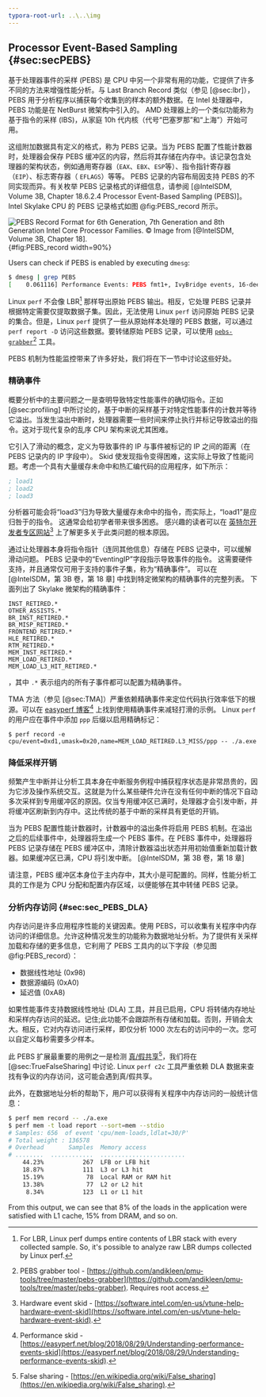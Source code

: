 ```yaml
---
typora-root-url: ..\..\img
---
```


## Processor Event-Based Sampling {#sec:secPEBS}

基于处理器事件的采样 (PEBS) 是 CPU 中另一个非常有用的功能，它提供了许多不同的方法来增强性能分析。与 Last Branch Record 类似（参见 [@sec:lbr]），PEBS 用于分析程序以捕获每个收集到的样本的额外数据。在 Intel 处理器中，PEBS 功能是在 NetBurst 微架构中引入的。 AMD 处理器上的一个类似功能称为基于指令的采样 (IBS)，从家庭 10h 代内核（代号“巴塞罗那”和“上海”）开始可用。

这组附加数据具有定义的格式，称为 PEBS 记录。当为 PEBS 配置了性能计数器时，处理器会保存 PEBS 缓冲区的内容，然后将其存储在内存中。该记录包含处理器的架构状态，例如通用寄存器（`EAX`、`EBX`、`ESP`等）、指令指针寄存器（`EIP`）、标志寄存器（ `EFLAGS`）等等。 PEBS 记录的内容布局因支持 PEBS 的不同实现而异。有关枚举 PEBS 记录格式的详细信息，请参阅 [@IntelSDM, Volume 3B, Chapter 18.6.2.4 Processor Event-Based Sampling (PEBS)]。 Intel Skylake CPU 的 PEBS 记录格式如图 @fig:PEBS_record 所示。

![PEBS Record Format for 6th Generation, 7th Generation and 8th Generation Intel Core Processor Families. *© Image from [@IntelSDM, Volume 3B, Chapter 18].*](/4/PEBS_record.png){#fig:PEBS_record width=90%}

Users can check if PEBS is enabled by executing `dmesg`:

```bash
$ dmesg | grep PEBS
[    0.061116] Performance Events: PEBS fmt1+, IvyBridge events, 16-deep LBR, full-width counters, Intel PMU driver.
```

Linux `perf` 不会像 LBR[^5] 那样导出原始 PEBS 输出。相反，它处理 PEBS 记录并根据特定需要仅提取数据子集。因此，无法使用 Linux `perf` 访问原始 PEBS 记录的集合。但是，Linux `perf` 提供了一些从原始样本处理的 PEBS 数据，可以通过`perf report -D` 访问这些数据。要转储原始 PEBS 记录，可以使用 [`pebs-grabber`](https://github.com/andikleen/pmu-tools/tree/master/pebs-grabber)[^1] 工具。

PEBS 机制为性能监控带来了许多好处，我们将在下一节中讨论这些好处。

### 精确事件

概要分析中的主要问题之一是查明导致特定性能事件的确切指令。正如 [@sec:profiling] 中所讨论的，基于中断的采样基于对特定性能事件的计数并等待它溢出。当发生溢出中断时，处理器需要一些时间来停止执行并标记导致溢出的指令。这对于现代复杂的乱序 CPU 架构来说尤其困难。

它引入了滑动的概念，定义为导致事件的 IP 与事件被标记的 IP 之间的距离（在 PEBS 记录内的 IP 字段中）。 Skid 使发现指令变得困难，这实际上导致了性能问题。考虑一个具有大量缓存未命中和热汇编代码的应用程序，如下所示：

```asm
; load1 
; load2
; load3
```

分析器可能会将“load3”归为导致大量缓存未命中的指令，而实际上，“load1”是应归咎于的指令。 这通常会给初学者带来很多困惑。 感兴趣的读者可以在 [英特尔开发者专区网站](https://software.intel.com/en-us/vtune-help-hardware-event-skid)[^4] 上了解更多关于此类问题的根本原因。

通过让处理器本身将指令指针（连同其他信息）存储在 PEBS 记录中，可以缓解滑动问题。 PEBS 记录中的“EventingIP”字段指示导致事件的指令。 这需要硬件支持，并且通常仅可用于支持的事件子集，称为“精确事件”。 可以在 [@IntelSDM，第 3B 卷，第 18 章] 中找到特定微架构的精确事件的完整列表。 下面列出了 Skylake 微架构的精确事件：

```
INST_RETIRED.*
OTHER_ASSISTS.*
BR_INST_RETIRED.*
BR_MISP_RETIRED.*
FRONTEND_RETIRED.*
HLE_RETIRED.*
RTM_RETIRED.*
MEM_INST_RETIRED.*
MEM_LOAD_RETIRED.*
MEM_LOAD_L3_HIT_RETIRED.*
```

，其中 `.*` 表示组内的所有子事件都可以配置为精确事件。

TMA 方法（参见 [@sec:TMA]）严重依赖精确事件来定位代码执行效率低下的根源。可以在 [easyperf 博客](https://easyperf.net/blog/2018/08/29/Understanding-performance-events-skid)[^2] 上找到使用精确事件来减轻打滑的示例。 Linux `perf` 的用户应在事件中添加 `ppp` 后缀以启用精确标记：

```重击
$ perf record -e cpu/event=0xd1,umask=0x20,name=MEM_LOAD_RETIRED.L3_MISS/ppp -- ./a.exe
```

### 降低采样开销

频繁产生中断并让分析工具本身在中断服务例程中捕获程序状态是非常昂贵的，因为它涉及操作系统交互。这就是为什么某些硬件允许在没有任何中断的情况下自动多次采样到专用缓冲区的原因。仅当专用缓冲区已满时，处理器才会引发中断，并将缓冲区刷新到内存中。这比传统的基于中断的采样具有更低的开销。

当为 PEBS 配置性能计数器时，计数器中的溢出条件将启用 PEBS 机制。在溢出之后的后续事件中，处理器将生成一个 PEBS 事件。在 PEBS 事件中，处理器将 PEBS 记录存储在 PEBS 缓冲区中，清除计数器溢出状态并用初始值重新加载计数器。如果缓冲区已满，CPU 将引发中断。 [@IntelSDM，第 3B 卷，第 18 章]

请注意，PEBS 缓冲区本身位于主内存中，其大小是可配置的。同样，性能分析工具的工作是为 CPU 分配和配置内存区域，以便能够在其中转储 PEBS 记录。

### 分析内存访问 {#sec:sec_PEBS_DLA}

内存访问是许多应用程序性能的关键因素。使用 PEBS，可以收集有关程序中内存访问的详细信息。允许这种情况发生的功能称为数据地址分析。为了提供有关采样加载和存储的更多信息，它利用了 PEBS 工具内的以下字段（参见图 @fig:PEBS_record）：

* 数据线性地址 (0x98)
* 数据源编码 (0xA0)
* 延迟值 (0xA8)

如果性能事件支持数据线性地址 (DLA) 工具，并且已启用，CPU 将转储内存地址和采样内存访问的延迟。记住;此功能不会跟踪所有存储和加载。否则，开销会太大。相反，它对内存访问进行采样，即仅分析 1000 次左右的访问中的一次。您可以自定义每秒需要多少样本。

此 PEBS 扩展最重要的用例之一是检测 [真/假共享](https://en.wikipedia.org/wiki/False_sharing)[^3]，我们将在 [@sec:TrueFalseSharing] 中讨论. Linux `perf c2c` 工具严重依赖 DLA 数据来查找有争议的内存访问，这可能会遇到真/假共享。

此外，在数据地址分析的帮助下，用户可以获得有关程序中内存访问的一般统计信息：

```bash
$ perf mem record -- ./a.exe
$ perf mem -t load report --sort=mem --stdio
# Samples: 656  of event 'cpu/mem-loads,ldlat=30/P'
# Total weight : 136578
# Overhead       Samples  Memory access
# ........  ............  ........................
    44.23%           267  LFB or LFB hit
    18.87%           111  L3 or L3 hit
    15.19%            78  Local RAM or RAM hit
    13.38%            77  L2 or L2 hit
     8.34%           123  L1 or L1 hit
```

From this output, we can see that 8% of the loads in the application were satisfied with L1 cache, 15% from DRAM, and so on.

[^1]: PEBS grabber tool - [https://github.com/andikleen/pmu-tools/tree/master/pebs-grabber](https://github.com/andikleen/pmu-tools/tree/master/pebs-grabber). Requires root access.
[^2]: Performance skid - [https://easyperf.net/blog/2018/08/29/Understanding-performance-events-skid](https://easyperf.net/blog/2018/08/29/Understanding-performance-events-skid).
[^3]: False sharing - [https://en.wikipedia.org/wiki/False_sharing](https://en.wikipedia.org/wiki/False_sharing).
[^4]: Hardware event skid - [https://software.intel.com/en-us/vtune-help-hardware-event-skid](https://software.intel.com/en-us/vtune-help-hardware-event-skid).
[^5]: For LBR, Linux perf dumps entire contents of LBR stack with every collected sample. So, it's possible to analyze raw LBR dumps collected by Linux perf.
